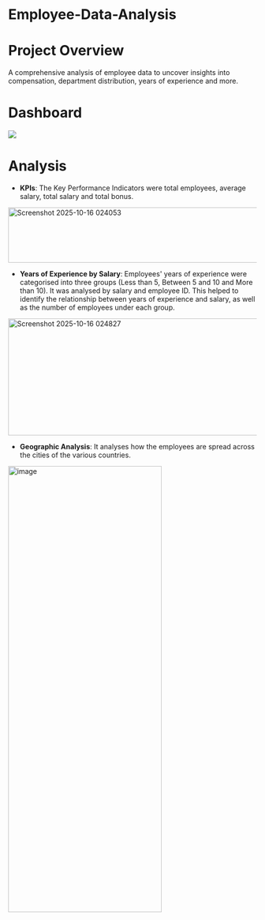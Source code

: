 # Employee-Data-Analysis
# Project Overview
A comprehensive analysis of employee data to uncover insights into compensation, department distribution, years of experience and more.
# Dashboard
<img Dashboard src="https://github.com/user-attachments/assets/6a01b995-faea-4c79-9760-fa666891a2b3" />

# Analysis
 - **KPIs**: The Key Performance Indicators were total employees, average salary, total salary and total bonus.
<img width="913" height="112" alt="Screenshot 2025-10-16 024053" src="https://github.com/user-attachments/assets/9269e4d2-9d5a-49b3-a8fb-bb3df5629979" />

 - **Years of Experience by Salary**: Employees' years of experience were categorised into three groups (Less than 5, Between 5 and 10 and More than 10). It was analysed by salary and employee ID. This helped to identify the relationship between years of experience and salary, as well as the number of employees under each group.
<img width="646" height="237" alt="Screenshot 2025-10-16 024827" src="https://github.com/user-attachments/assets/2a17e544-3ae6-4a47-a36e-394e25a98ba2" />

 - **Geographic Analysis**: It analyses how the employees are spread across the cities of the various countries.
<img width="311" height="904" alt="image" src="https://github.com/user-attachments/assets/f98fc949-4887-4bc8-aace-0a708c102755" />

